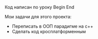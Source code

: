 Код написан по уроку Begin End

Мои задачи для этого проекта:
*   Переписать в ООП парадигме на c++
*   Сделать код кросплатформенным
